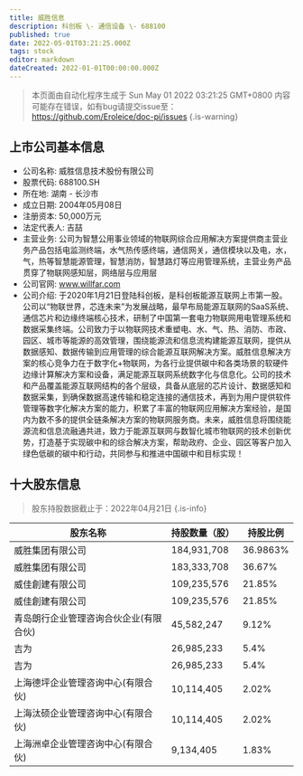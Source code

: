 ```yaml
---
title: 威胜信息
description: 科创板 \- 通信设备 \- 688100
published: true
date: 2022-05-01T03:21:25.000Z
tags: stock
editor: markdown
dateCreated: 2022-01-01T00:00:00.000Z
---
```


> 本页面由自动化程序生成于 Sun May 01 2022 03:21:25 GMT+0800
> 内容可能存在错误，如有bug请提交issue至：https://github.com/Eroleice/doc-pi/issues
{.is-warning}

## 上市公司基本信息
- 公司名称: 威胜信息技术股份有限公司
- 股票代码: 688100.SH
- 所在地: 湖南 - 长沙市
- 成立日期: 2004年05月08日
- 注册资本: 50,000万元
- 法定代表人: 吉喆
- 主营业务: 公司为智慧公用事业领域的物联网综合应用解决方案提供商主营业务产品包括电监测终端，水气热传感终端，通信网关，通信模块以及电，水，气，热等智慧能源管理，智慧消防，智慧路灯等应用管理系统，主营业务产品贯穿了物联网感知层，网络层与应用层
- 公司官网: www.willfar.com
- 公司介绍: 于2020年1月21日登陆科创板，是科创板能源互联网上市第一股。公司以“物联世界，芯连未来”为发展战略，最早布局能源互联网的SaaS系统、通信芯片和边缘终端核心技术，研制了中国第一套电力物联网用电管理系统和数据采集终端。公司致力于以物联网技术重塑电、水、气、热、消防、市政、园区、城市等能源的高效管理，围绕能源流和信息流构建能源互联网，提供从数据感知、数据传输到应用管理的综合能源互联网解决方案。威胜信息解决方案的核心竞争力在于数字化+物联网，为各行业提供碳中和各类场景的软硬件边缘计算解决方案和设备，满足能源互联网系统数字化与信息化。公司的技术和产品覆盖能源互联网结构的各个层级，具备从底层的芯片设计、数据感知和数据采集，到确保数据高速传输和稳定连接的通信技术，再到为用户提供软件管理等数字化解决方案的能力，积累了丰富的物联网应用解决方案经验，是国内为数不多的提供全链条解决方案的物联网服务商。未来，威胜信息将围绕能源流和信息流融通共进，致力于能源互联网与数智化城市物联网的技术创新优势，打造基于实现碳中和的综合解决方案，帮助政府、企业、园区等客户加入绿色低碳的碳中和行动，共同参与和推进中国碳中和目标实现！


## 十大股东信息
> 股东持股数据截止于：2022年04月21日
{.is-info}

| 股东名称 | 持股数量（股） | 持股比例 |
| --- | --- | --- |
| 威胜集团有限公司 | 184,931,708 | 36.9863% |
| 威胜集团有限公司 | 183,333,708 | 36.67% |
| 威佳創建有限公司 | 109,235,576 | 21.85% |
| 威佳創建有限公司 | 109,235,576 | 21.85% |
| 青岛朗行企业管理咨询合伙企业(有限合伙) | 45,582,247 | 9.12% |
| 吉为 | 26,985,233 | 5.4% |
| 吉为 | 26,985,233 | 5.4% |
| 上海德坪企业管理咨询中心(有限合伙) | 10,114,405 | 2.02% |
| 上海汰硕企业管理咨询中心(有限合伙) | 10,114,405 | 2.02% |
| 上海洲卓企业管理咨询中心(有限合伙) | 9,134,405 | 1.83% |




